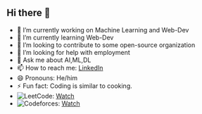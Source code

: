 ## Hi there 👋


<!-- **pankajsingh016/pankajsingh016** is a ✨ _special_ ✨ repository because its `README.md` (this file) appears on your GitHub profile. -->

<!-- Here are some ideas to get you started: -->

- 🔭 I’m currently working on Machine Learning and Web-Dev
- 🌱 I’m currently learning Web-Dev
- 👯 I’m looking to contribute to some open-source organization
- 🤔 I’m looking for help with employment
- 💬 Ask me about AI,ML,DL
- 📫 How to reach me: [LinkedIn](https://www.linkedin.com/in/pankaj-kanyal-2060291b2/)
- 😄 Pronouns: He/him
- ⚡ Fun fact: Coding is similar to cooking.
-    ![LeetCode](https://img.shields.io/badge/LeetCode-000000?style=for-the-badge&logo=LeetCode&logoColor=#d16c06): [Watch](https://leetcode.com/u/pankajsinghkanyal016/)
-    ![Codeforces](https://img.shields.io/badge/Codeforces-445f9d?style=for-the-badge&logo=Codeforces&logoColor=white): [Watch](https://codeforces.com/profile/pankajsingh016)

